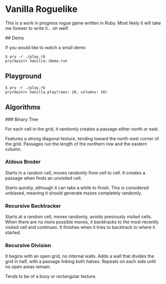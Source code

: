 # Vanilla Roguelike

This is a work in progress rogue game written in Ruby.
Most likely it will take me forever to write it... oh well!


## Demo

If you would like to watch a small demo


```
$ pry -r ./play.rb
pry(main)> Vanilla::Demo.run

```

## Playground

```
$ pry -r ./play.rb
pry(main)> Vanilla.play(rows: 10, columns: 10)

```

## Algorithms

### Binary Tree

For each cell in the grid, it randomly creates a passage either north or east.

Features a strong diagonal texture, tending toward the north-east corner of the grid.
Passages run the length of the northern row and the eastern column.

### Aldous Broder

Starts in a random cell, moves randomly from cell to cell.
It creates a passage when finds an unvisited cell.

Starts quickly, although it can take a while to finish.
This is considered unbiased, meaning it should generate mazes completely randomly.

### Recursive Backtracker

Starts at a random cell, moves randomly, avoids previously visited cells.
When there are no more possible moves, it backtracks to the most recently visited cell and continues.
It finishes when it tries to backtrack to where it started.

### Recursive Division

It begins with an open grid, no internal walls.
Adds a wall that divides the grid in half, with a passage linking both halves.
Repeats on each side until no open areas remain.

Tends to be of a boxy or rectangular texture.
